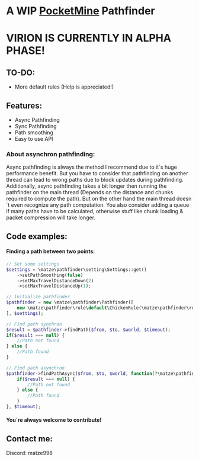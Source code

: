 # A WIP [PocketMine](https://github.com/pmmp/PocketMine-MP) Pathfinder

# VIRION IS CURRENTLY IN ALPHA PHASE!

## TO-DO:
- More default rules (Help is appreciated!)

## Features:
- Async Pathfinding
- Sync Pathfinding
- Path smoothing
- Easy to use API

### About asynchron pathfinding:
Async pathfinding is always the method I recommend due to it´s huge performance benefit. But you have to consider that pathfinding on another thread can lead to wrong paths due to block updates during pathfinding.
Additionally, async pathfinding takes a bit longer then running the pathfinder on the main thread (Depends on the distance and chunks required to compute the path). But on the other hand the main thread doesn´t even recognize any path computation.
You also consider adding a queue if many paths have to be calculated, otherwise stuff like chunk loading & packet compression will take longer.

## Code examples:

#### Finding a path between two points:
```php
// Set some settings
$settings = \matze\pathfinder\setting\Settings::get()
    ->setPathSmoothing(false)
    ->setMaxTravelDistanceDown(2)
    ->setMaxTravelDistanceUp(1);

// Initialize pathfinder
$pathfinder = new \matze\pathfinder\Pathfinder([
    new \matze\pathfinder\rule\default\ChickenRule(\matze\pathfinder\rule\Rule::PRIORITY_NORMAL),//Define rules and set priorities
], $settings);

// Find path synchron
$result = $pathfinder->findPath($from, $to, $world, $timeout);
if($result === null) {
    //Path not found
} else {
    //Path found
}

// Find path asynchron
$pathfinder->findPathAsync($from, $to, $world, function(?\matze\pathfinder\result\PathResult $result): void {
    if($result === null) {
        //Path not found
    } else {
        //Path found
    }
}, $timeout);
```

#### You´re always welcome to contribute!

## Contact me:
Discord: matze998